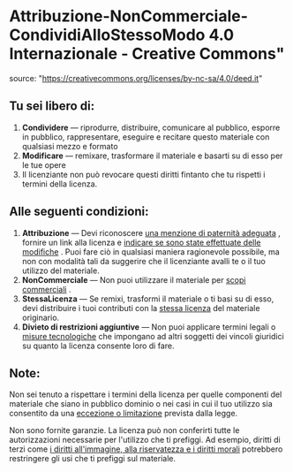 # Attribuzione-NonCommerciale-CondividiAlloStessoModo 4.0 Internazionale - Creative Commons"

source: "https://creativecommons.org/licenses/by-nc-sa/4.0/deed.it"


## Tu sei libero di:

1. **Condividere** — riprodurre, distribuire, comunicare al pubblico, esporre in pubblico, rappresentare, eseguire e recitare questo materiale con qualsiasi mezzo e formato
2. **Modificare** — remixare, trasformare il materiale e basarti su di esso per le tue opere
3. Il licenziante non può revocare questi diritti fintanto che tu rispetti i termini della licenza.

## Alle seguenti condizioni:

1. **Attribuzione** — Devi riconoscere [una menzione di paternità adeguata](https://creativecommons.org/licenses/by-nc-sa/4.0/#ref-appropriate-credit) , fornire un link alla licenza e [indicare se sono state effettuate delle modifiche](https://creativecommons.org/licenses/by-nc-sa/4.0/#ref-indicate-changes) . Puoi fare ciò in qualsiasi maniera ragionevole possibile, ma non con modalità tali da suggerire che il licenziante avalli te o il tuo utilizzo del materiale.
2. **NonCommerciale** — Non puoi utilizzare il materiale per [scopi commerciali](https://creativecommons.org/licenses/by-nc-sa/4.0/#ref-commercial-purposes) .
3. **StessaLicenza** — Se remixi, trasformi il materiale o ti basi su di esso, devi distribuire i tuoi contributi con la [stessa licenza](https://creativecommons.org/licenses/by-nc-sa/4.0/#ref-same-license) del materiale originario.
4. **Divieto di restrizioni aggiuntive** — Non puoi applicare termini legali o [misure tecnologiche](https://creativecommons.org/licenses/by-nc-sa/4.0/#ref-technological-measures) che impongano ad altri soggetti dei vincoli giuridici su quanto la licenza consente loro di fare.

## Note:

Non sei tenuto a rispettare i termini della licenza per quelle componenti del materiale che siano in pubblico dominio o nei casi in cui il tuo utilizzo sia consentito da una [eccezione o limitazione](https://creativecommons.org/licenses/by-nc-sa/4.0/#ref-exception-or-limitation) prevista dalla legge.

Non sono fornite garanzie. La licenza può non conferirti tutte le autorizzazioni necessarie per l'utilizzo che ti prefiggi. Ad esempio, diritti di terzi come [i diritti all'immagine, alla riservatezza e i diritti morali](https://creativecommons.org/licenses/by-nc-sa/4.0/#ref-publicity-privacy-or-moral-rights) potrebbero restringere gli usi che ti prefiggi sul materiale.